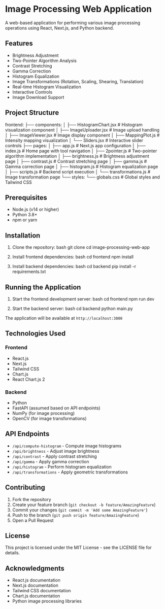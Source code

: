 # Image Processing Web Application

A web-based application for performing various image processing operations using React, Next.js, and Python backend.

## Features

- Brightness Adjustment
- Two-Pointer Algorithm Analysis
- Contrast Stretching
- Gamma Correction
- Histogram Equalization
- Image Transformations (Rotation, Scaling, Shearing, Translation)
- Real-time Histogram Visualization
- Interactive Controls
- Image Download Support

## Project Structure

frontend:
├── components:
│ ├── HistogramChart.jsx # Histogram visualization component
│ ├── ImageUploader.jsx # Image upload handling
│ ├── ImageViewer.jsx # Image display component
│ ├── MappingPlot.js # Intensity mapping visualization
│ └── Sliders.jsx # Interactive slider controls
├── pages:
│ ├── app.js # Next.js app configuration
│ ├── index.js # Home page with tool navigation
│ ├── 2pointer.js # Two-pointer algorithm implementation
│ ├── brightness.js # Brightness adjustment page
│ ├── contrast.js # Contrast stretching page
│ ├── gamma.js # Gamma correction page
│ ├── histogram.js # Histogram equalization page
│ ├── scripts.js # Backend script execution
│ └── transformations.js # Image transformation page
└── styles:
└── globals.css # Global styles and Tailwind CSS

## Prerequisites

- Node.js (v14 or higher)
- Python 3.8+
- npm or yarn

## Installation

1. Clone the repository:
   bash
   git clone <repository-url>
   cd image-processing-web-app

2. Install frontend dependencies:
   bash
   cd frontend
   npm install

3. Install backend dependencies:
   bash
   cd backend
   pip install -r requirements.txt

## Running the Application

1. Start the frontend development server:
   bash
   cd frontend
   npm run dev

2. Start the backend server:
   bash
   cd backend
   python main.py

The application will be available at `http://localhost:3000`

## Technologies Used

### Frontend

- React.js
- Next.js
- Tailwind CSS
- Chart.js
- React Chart.js 2

### Backend

- Python
- FastAPI (assumed based on API endpoints)
- NumPy (for image processing)
- OpenCV (for image transformations)

## API Endpoints

- `/api/compute-histogram` - Compute image histograms
- `/api/brightness` - Adjust image brightness
- `/api/contrast` - Apply contrast stretching
- `/api/gamma` - Apply gamma correction
- `/api/histogram` - Perform histogram equalization
- `/api/transformations` - Apply geometric transformations

## Contributing

1. Fork the repository
2. Create your feature branch (`git checkout -b feature/AmazingFeature`)
3. Commit your changes (`git commit -m 'Add some AmazingFeature'`)
4. Push to the branch (`git push origin feature/AmazingFeature`)
5. Open a Pull Request

## License

This project is licensed under the MIT License - see the LICENSE file for details.

## Acknowledgments

- React.js documentation
- Next.js documentation
- Tailwind CSS documentation
- Chart.js documentation
- Python image processing libraries
